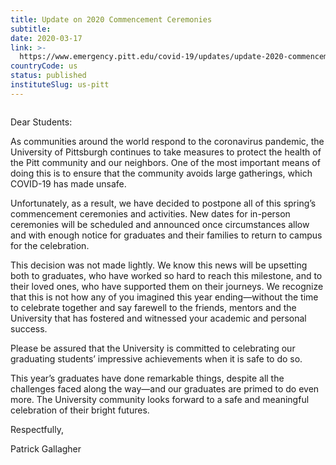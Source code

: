 ```yaml
---
title: Update on 2020 Commencement Ceremonies
subtitle: 
date: 2020-03-17
link: >-
  https://www.emergency.pitt.edu/covid-19/updates/update-2020-commencement-ceremonies
countryCode: us
status: published
instituteSlug: us-pitt
---
```

![]()

Dear Students:

As communities around the world respond to the coronavirus pandemic, the University of Pittsburgh continues to take measures to protect the health of the Pitt community and our neighbors. One of the most important means of doing this is to ensure that the community avoids large gatherings, which COVID-19 has made unsafe.

Unfortunately, as a result, we have decided to postpone all of this spring’s commencement ceremonies and activities. New dates for in-person ceremonies will be scheduled and announced once circumstances allow and with enough notice for graduates and their families to return to campus for the celebration.

This decision was not made lightly. We know this news will be upsetting both to graduates, who have worked so hard to reach this milestone, and to their loved ones, who have supported them on their journeys. We recognize that this is not how any of you imagined this year ending—without the time to celebrate together and say farewell to the friends, mentors and the University that has fostered and witnessed your academic and personal success.

Please be assured that the University is committed to celebrating our graduating students’ impressive achievements when it is safe to do so.

This year’s graduates have done remarkable things, despite all the challenges faced along the way—and our graduates are primed to do even more. The University community looks forward to a safe and meaningful celebration of their bright futures.

Respectfully,

Patrick Gallagher